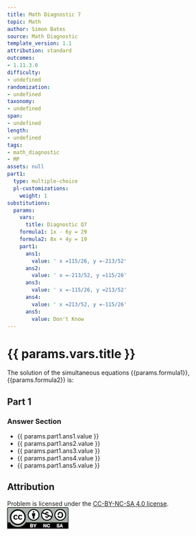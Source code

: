```yaml
---
title: Math Diagnostic 7
topic: Math
author: Simon Bates
source: Math Diagnostic
template_version: 1.1
attribution: standard
outcomes:
- 1.11.3.0
difficulty:
- undefined
randomization:
- undefined
taxonomy:
- undefined
span:
- undefined
length:
- undefined
tags:
- math_diagnostic
- MP
assets: null
part1:
  type: multiple-choice
  pl-customizations:
    weight: 1
substitutions:
  params:
    vars:
      title: Diagnostic Q7
    formula1: 1x - 6y = 29
    formula2: 8x + 4y = 19
    part1:
      ans1:
        value: ' x =115/26, y =-213/52'
      ans2:
        value: ' x =-213/52, y =115/26'
      ans3:
        value: ' x =-115/26, y =213/52'
      ans4:
        value: ' x =213/52, y =-115/26'
      ans5:
        value: Don't Know
---
```

# {{ params.vars.title }}
The solution of the simultaneous equations {{params.formula1}}, {{params.formula2}} is:

## Part 1

### Answer Section

- {{ params.part1.ans1.value }}
- {{ params.part1.ans2.value }}
- {{ params.part1.ans3.value }}
- {{ params.part1.ans4.value }}
- {{ params.part1.ans5.value }}

## Attribution

Problem is licensed under the [CC-BY-NC-SA 4.0 license](https://creativecommons.org/licenses/by-nc-sa/4.0/).<br> ![The Creative Commons 4.0 license requiring attribution-BY, non-commercial-NC, and share-alike-SA license.](https://raw.githubusercontent.com/firasm/bits/master/by-nc-sa.png)